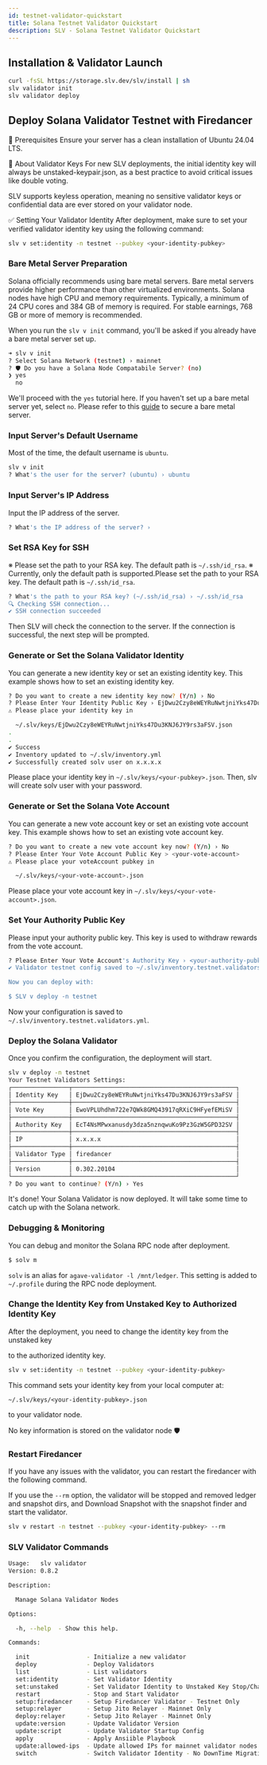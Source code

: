 ```yaml
---
id: testnet-validator-quickstart
title: Solana Testnet Validator Quickstart
description: SLV - Solana Testnet Validator Quickstart
---
```


## Installation & Validator Launch

```bash
curl -fsSL https://storage.slv.dev/slv/install | sh
slv validator init
slv validator deploy
```

## Deploy Solana Validator Testnet with Firedancer

🚀 Prerequisites
Ensure your server has a clean installation of Ubuntu 24.04 LTS.

🔑 About Validator Keys
For new SLV deployments, the initial identity key will always be unstaked-keypair.json, as a best practice to avoid critical issues like double voting.

SLV supports keyless operation, meaning no sensitive validator keys or confidential data are ever stored on your validator node.

✅ Setting Your Validator Identity
After deployment, make sure to set your verified validator identity key using the following command:

```bash
slv v set:identity -n testnet --pubkey <your-identity-pubkey>
```

### Bare Metal Server Preparation

Solana officially recommends using bare metal servers.
Bare metal servers provide higher performance than other virtualized environments.
Solana nodes have high CPU and memory requirements. 
Typically, a minimum of 24 CPU cores and 384 GB of memory is required.
For stable earnings, 768 GB or more of memory is recommended.

When you run the `slv v init` command, you'll be asked if you already have a bare metal server set up.

```bash
➜ slv v init
? Select Solana Network (testnet) › mainnet
? 🛡️ Do you have a Solana Node Compatabile Server? (no)
❯ yes
  no
```

We'll proceed with the `yes` tutorial here.
If you haven't set up a bare metal server yet, select `no`.
Please refer to this [guide](/en/doc/metal/quickstart) to secure a bare metal server.

### Input Server's Default Username

Most of the time, the default username is `ubuntu`.

```bash
slv v init
? What's the user for the server? (ubuntu) › ubuntu
```

### Input Server's IP Address

Input the IP address of the server.

```bash
? What's the IP address of the server? ›
```

### Set RSA Key for SSH

※ Please set the path to your RSA key. The default path is `~/.ssh/id_rsa`. ※
Currently, only the default path is supported.Please set the path to your RSA
key. The default path is `~/.ssh/id_rsa`.

```bash
? What's the path to your RSA key? (~/.ssh/id_rsa) › ~/.ssh/id_rsa
🔍 Checking SSH connection...
✔︎ SSH connection succeeded
```

Then SLV will check the connection to the server. If the connection is
successful, the next step will be prompted.


### Generate or Set the Solana Validator Identity

You can generate a new identity key or set an existing identity key. This
example shows how to set an existing identity key.

```bash
? Do you want to create a new identity key now? (Y/n) › No
? Please Enter Your Identity Public Key › EjDwu2Czy8eWEYRuNwtjniYks47Du3KNJ6JY9rs3aFSV
⚠️ Please place your identity key in

  ~/.slv/keys/EjDwu2Czy8eWEYRuNwtjniYks47Du3KNJ6JY9rs3aFSV.json
.
.
✔︎ Success
✔ Inventory updated to ~/.slv/inventory.yml
✔ Successfully created solv user on x.x.x.x
```

Please place your identity key in `~/.slv/keys/<your-pubkey>.json`. Then, slv
will create solv user with your password.

### Generate or Set the Solana Vote Account

You can generate a new vote account key or set an existing vote account key.
This example shows how to set an existing vote account key.

```bash
? Do you want to create a new vote account key now? (Y/n) › No
? Please Enter Your Vote Account Public Key > <your-vote-account>
⚠️ Please place your voteAccount pubkey in

  ~/.slv/keys/<your-vote-account>.json
```

Please place your vote account key in `~/.slv/keys/<your-vote-account>.json`.

### Set Your Authority Public Key

Please input your authority public key. This key is used to withdraw rewards
from the vote account.

```bash
? Please Enter Your Vote Account's Authority Key › <your-authority-pubkey>
✔︎ Validator testnet config saved to ~/.slv/inventory.testnet.validators.yml

Now you can deploy with:

$ SLV v deploy -n testnet
```

Now your configuration is saved to `~/.slv/inventory.testnet.validators.yml`.

### Deploy the Solana Validator

Once you confirm the configuration, the deployment will start.

```bash
slv v deploy -n testnet
Your Testnet Validators Settings:
┌────────────────┬──────────────────────────────────────────────┐
│ Identity Key   │ EjDwu2Czy8eWEYRuNwtjniYks47Du3KNJ6JY9rs3aFSV │
├────────────────┼──────────────────────────────────────────────┤
│ Vote Key       │ EwoVPLUhdhm722e7QWk8GMQ43917qRXiC9HFyefEMiSV │
├────────────────┼──────────────────────────────────────────────┤
│ Authority Key  │ EcT4NsMPwxanusdy3dza5nznqwuKo9Pz3GzW5GPD32SV │
├────────────────┼──────────────────────────────────────────────┤
│ IP             │ x.x.x.x                                      │
├────────────────┼──────────────────────────────────────────────┤
│ Validator Type │ firedancer                                   │
├────────────────┼──────────────────────────────────────────────┤
│ Version        │ 0.302.20104                                  │
└────────────────┴──────────────────────────────────────────────┘
? Do you want to continue? (Y/n) › Yes
```

It's done! Your Solana Validator is now deployed. It will take some time to
catch up with the Solana network.

### Debugging & Monitoring

You can debug and monitor the Solana RPC node after deployment.

```bash
$ solv m
```

`solv` is an alias for `agave-validator -l /mnt/ledger`.
This setting is added to `~/.profile` during the RPC node deployment.


### Change the Identity Key from Unstaked Key to Authorized Identity Key

After the deployment, you need to change the identity key from the unstaked key

to the authorized identity key.

```bash
slv v set:identity -n testnet --pubkey <your-identity-pubkey>
```

This command sets your identity key from your local computer at:

`~/.slv/keys/<your-identity-pubkey>.json`

to your validator node.

No key information is stored on the validator node 🛡️

### Restart Firedancer

If you have any issues with the validator, you can restart the firedancer with
the following command.

If you use the `--rm` option, the validator will be stopped and removed ledger
and snapshot dirs, and Download Snapshot with the snapshot finder and start the
validator.

```bash
slv v restart -n testnet --pubkey <your-identity-pubkey> --rm
```

### SLV Validator Commands

```bash
Usage:   slv validator
Version: 0.8.2        

Description:

  Manage Solana Validator Nodes

Options:

  -h, --help  - Show this help.  

Commands:

  init                - Initialize a new validator                                       
  deploy              - Deploy Validators                                                
  list                - List validators                                                  
  set:identity        - Set Validator Identity                                           
  set:unstaked        - Set Validator Identity to Unstaked Key Stop/Change Identity/Start
  restart             - Stop and Start Validator                                         
  setup:firedancer    - Setup Firedancer Validator - Testnet Only                        
  setup:relayer       - Setup Jito Relayer - Mainnet Only                                
  deploy:relayer      - Setup Jito Relayer - Mainnet Only                                
  update:version      - Update Validator Version                                         
  update:script       - Update Validator Startup Config                                  
  apply               - Apply Ansiible Playbook                                          
  update:allowed-ips  - Update allowed IPs for mainnet validator nodes                   
  switch              - Switch Validator Identity - No DownTime Migration 
```
